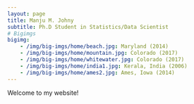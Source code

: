 ```yaml
---
layout: page
title: Manju M. Johny
subtitle: Ph.D Student in Statistics/Data Scientist
# Bigimgs 
bigimg: 
    - /img/big-imgs/home/beach.jpg: Maryland (2014)
    - /img/big-imgs/home/mountain.jpg: Colorado (2017)
    - /img/big-imgs/home/whitewater.jpg: Colorado (2017)
    - /img/big-imgs/home/india1.jpg: Kerala, India (2006)
    - /img/big-imgs/home/ames2.jpg: Ames, Iowa (2014)
---
```



Welcome to my website! 
